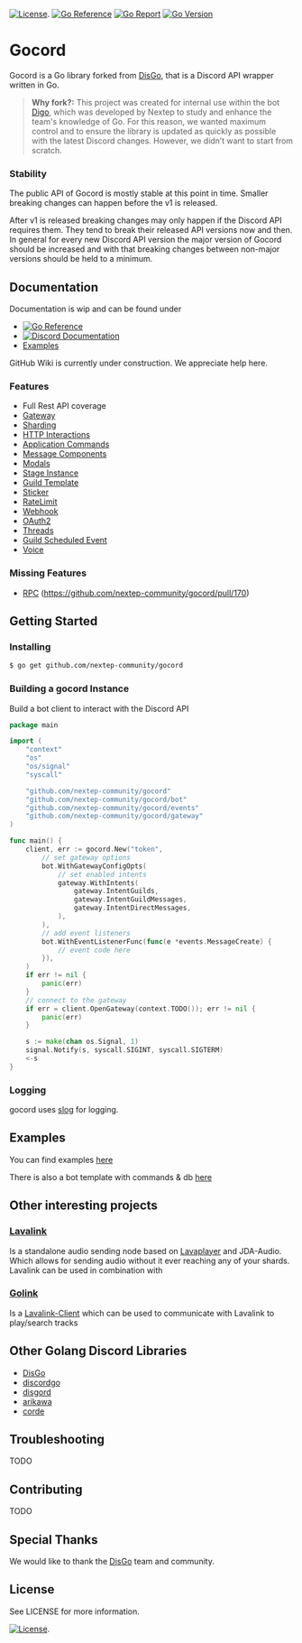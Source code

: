 [![License](https://img.shields.io/badge/License-BSD%203--Clause-blue.svg)](https://github.com/nextep-community/gocord/blob/master/LICENSE).
[![Go Reference](https://pkg.go.dev/badge/github.com/nextep-community/gocord.svg)](https://pkg.go.dev/github.com/nextep-community/gocord)
[![Go Report](https://goreportcard.com/badge/github.com/nextep-community/gocord)](https://goreportcard.com/report/github.com/nextep-community/gocord)
[![Go Version](https://img.shields.io/github/go-mod/go-version/disgoorg/disgo)](https://golang.org/doc/devel/release.html)

# Gocord

Gocord is a Go library forked from [DisGo](https://github.com/disgoorg/disgo),
that is a Discord API wrapper written in Go.

> **Why fork?:** This project was created for internal use within the bot
> [Digo](https://github.com/nextep-community/digo), which was developed by
> Nextep to study and enhance the team's knowledge of Go. For this reason, we
> wanted maximum control and to ensure the library is updated as quickly as
> possible with the latest Discord changes. However, we didn’t want to start
> from scratch.

### Stability

The public API of Gocord is mostly stable at this point in time. Smaller
breaking changes can happen before the v1 is released.

After v1 is released breaking changes may only happen if the Discord API
requires them. They tend to break their released API versions now and then. In
general for every new Discord API version the major version of Gocord should be
increased and with that breaking changes between non-major versions should be
held to a minimum.

## Documentation

Documentation is wip and can be found under

- [![Go Reference](https://pkg.go.dev/badge/github.com/nextep-community/gocord.svg)](https://pkg.go.dev/github.com/nextep-community/gocord)
- [![Discord Documentation](https://img.shields.io/badge/Discord%20Documentation-blue.svg)](https://discord.com/developers/docs)
- [Examples](./_examples/README.md)

GitHub Wiki is currently under construction. We appreciate help here.

### Features

- Full Rest API coverage
- [Gateway](https://discord.com/developers/docs/topics/gateway)
- [Sharding](https://discord.com/developers/docs/topics/gateway#sharding)
- [HTTP Interactions](https://discord.com/developers/docs/interactions/slash-commands#receiving-an-interaction)
- [Application Commands](https://discord.com/developers/docs/interactions/application-commands)
- [Message Components](https://discord.com/developers/docs/interactions/message-components)
- [Modals](https://discord.com/developers/docs/interactions/receiving-and-responding#interaction-response-object-modal)
- [Stage Instance](https://discord.com/developers/docs/resources/stage-instance)
- [Guild Template](https://discord.com/developers/docs/resources/guild-template)
- [Sticker](https://discord.com/developers/docs/resources/sticker)
- [RateLimit](https://discord.com/developers/docs/topics/rate-limits)
- [Webhook](https://discord.com/developers/docs/resources/webhook)
- [OAuth2](https://discord.com/developers/docs/topics/oauth2)
- [Threads](https://discord.com/developers/docs/topics/threads)
- [Guild Scheduled Event](https://discord.com/developers/docs/resources/guild-scheduled-event)
- [Voice](https://discord.com/developers/docs/topics/voice-connections)

### Missing Features

- [RPC](https://discord.com/developers/docs/topics/rpc)
  (https://github.com/nextep-community/gocord/pull/170)

## Getting Started

### Installing

```sh
$ go get github.com/nextep-community/gocord
```

### Building a gocord Instance

Build a bot client to interact with the Discord API

```go
package main

import (
	"context"
	"os"
	"os/signal"
	"syscall"

	"github.com/nextep-community/gocord"
	"github.com/nextep-community/gocord/bot"
	"github.com/nextep-community/gocord/events"
	"github.com/nextep-community/gocord/gateway"
)

func main() {
	client, err := gocord.New("token",
		// set gateway options
		bot.WithGatewayConfigOpts(
			// set enabled intents
			gateway.WithIntents(
				gateway.IntentGuilds,
				gateway.IntentGuildMessages,
				gateway.IntentDirectMessages,
			),
		),
		// add event listeners
		bot.WithEventListenerFunc(func(e *events.MessageCreate) {
			// event code here
		}),
	)
	if err != nil {
		panic(err)
	}
	// connect to the gateway
	if err = client.OpenGateway(context.TODO()); err != nil {
		panic(err)
	}

	s := make(chan os.Signal, 1)
	signal.Notify(s, syscall.SIGINT, syscall.SIGTERM)
	<-s
}
```

### Logging

gocord uses [slog](https://pkg.go.dev/log/slog) for logging.

## Examples

You can find examples
[here](https://github.com/nextep-community/gocord/tree/master/_examples)

There is also a bot template with commands & db
[here](https://github.com/disgoorg/bot-template)

## Other interesting projects

### [Lavalink](https://github.com/freyacodes/Lavalink)

Is a standalone audio sending node based on
[Lavaplayer](https://github.com/sedmelluq/lavaplayer) and JDA-Audio. Which
allows for sending audio without it ever reaching any of your shards. Lavalink
can be used in combination with

### [Golink](https://github.com/nextep-community/golink)

Is a [Lavalink-Client](https://github.com/freyacodes/Lavalink) which can be used
to communicate with Lavalink to play/search tracks

## Other Golang Discord Libraries

- [DisGo](https://github.com/disgoorg/disgo)
- [discordgo](https://github.com/bwmarrin/discordgo)
- [disgord](https://github.com/andersfylling/disgord)
- [arikawa](https://github.com/diamondburned/arikawa)
- [corde](https://github.com/Karitham/corde)

## Troubleshooting

TODO

## Contributing

TODO

## Special Thanks

We would like to thank the [DisGo](https://github.com/disgoorg/disgo) team and
community.

## License

See LICENSE for more information.

[![License](https://img.shields.io/badge/License-BSD%203--Clause-blue.svg)](https://github.com/nextep-community/gocord/blob/master/LICENSE).
